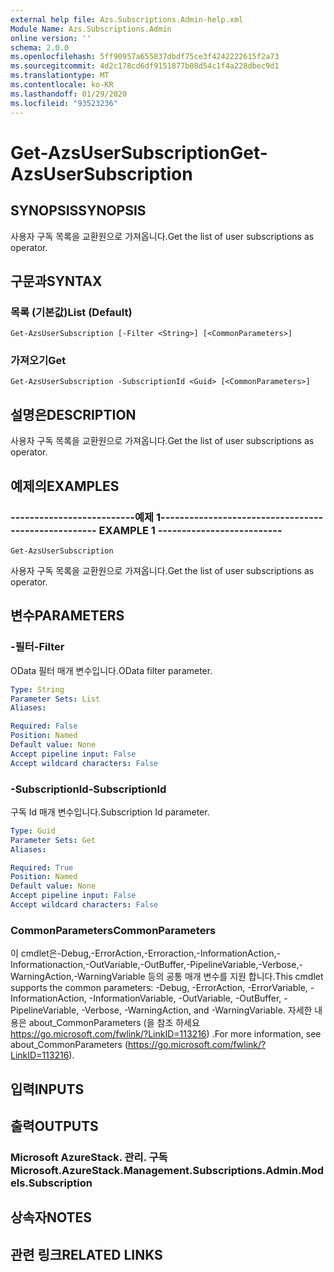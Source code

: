 ```yaml
---
external help file: Azs.Subscriptions.Admin-help.xml
Module Name: Azs.Subscriptions.Admin
online version: ''
schema: 2.0.0
ms.openlocfilehash: 5ff90957a655837dbdf75ce3f4242222615f2a73
ms.sourcegitcommit: 4d2c178cd6df9151877b08d54c1f4a228dbec9d1
ms.translationtype: MT
ms.contentlocale: ko-KR
ms.lasthandoff: 01/29/2020
ms.locfileid: "93523236"
---
```

# <span data-ttu-id="24fea-101">Get-AzsUserSubscription</span><span class="sxs-lookup"><span data-stu-id="24fea-101">Get-AzsUserSubscription</span></span>

## <span data-ttu-id="24fea-102">SYNOPSIS</span><span class="sxs-lookup"><span data-stu-id="24fea-102">SYNOPSIS</span></span>
<span data-ttu-id="24fea-103">사용자 구독 목록을 교환원으로 가져옵니다.</span><span class="sxs-lookup"><span data-stu-id="24fea-103">Get the list of user subscriptions as operator.</span></span>

## <span data-ttu-id="24fea-104">구문과</span><span class="sxs-lookup"><span data-stu-id="24fea-104">SYNTAX</span></span>

### <span data-ttu-id="24fea-105">목록 (기본값)</span><span class="sxs-lookup"><span data-stu-id="24fea-105">List (Default)</span></span>
```
Get-AzsUserSubscription [-Filter <String>] [<CommonParameters>]
```

### <span data-ttu-id="24fea-106">가져오기</span><span class="sxs-lookup"><span data-stu-id="24fea-106">Get</span></span>
```
Get-AzsUserSubscription -SubscriptionId <Guid> [<CommonParameters>]
```

## <span data-ttu-id="24fea-107">설명은</span><span class="sxs-lookup"><span data-stu-id="24fea-107">DESCRIPTION</span></span>
<span data-ttu-id="24fea-108">사용자 구독 목록을 교환원으로 가져옵니다.</span><span class="sxs-lookup"><span data-stu-id="24fea-108">Get the list of user subscriptions as operator.</span></span>

## <span data-ttu-id="24fea-109">예제의</span><span class="sxs-lookup"><span data-stu-id="24fea-109">EXAMPLES</span></span>

### <span data-ttu-id="24fea-110">--------------------------예제 1--------------------------</span><span class="sxs-lookup"><span data-stu-id="24fea-110">-------------------------- EXAMPLE 1 --------------------------</span></span>
```
Get-AzsUserSubscription
```

<span data-ttu-id="24fea-111">사용자 구독 목록을 교환원으로 가져옵니다.</span><span class="sxs-lookup"><span data-stu-id="24fea-111">Get the list of user subscriptions as operator.</span></span>

## <span data-ttu-id="24fea-112">변수</span><span class="sxs-lookup"><span data-stu-id="24fea-112">PARAMETERS</span></span>

### <span data-ttu-id="24fea-113">-필터</span><span class="sxs-lookup"><span data-stu-id="24fea-113">-Filter</span></span>
<span data-ttu-id="24fea-114">OData 필터 매개 변수입니다.</span><span class="sxs-lookup"><span data-stu-id="24fea-114">OData filter parameter.</span></span>

```yaml
Type: String
Parameter Sets: List
Aliases:

Required: False
Position: Named
Default value: None
Accept pipeline input: False
Accept wildcard characters: False
```

### <span data-ttu-id="24fea-115">-SubscriptionId</span><span class="sxs-lookup"><span data-stu-id="24fea-115">-SubscriptionId</span></span>
<span data-ttu-id="24fea-116">구독 Id 매개 변수입니다.</span><span class="sxs-lookup"><span data-stu-id="24fea-116">Subscription Id parameter.</span></span>

```yaml
Type: Guid
Parameter Sets: Get
Aliases:

Required: True
Position: Named
Default value: None
Accept pipeline input: False
Accept wildcard characters: False
```

### <span data-ttu-id="24fea-117">CommonParameters</span><span class="sxs-lookup"><span data-stu-id="24fea-117">CommonParameters</span></span>
<span data-ttu-id="24fea-118">이 cmdlet은-Debug,-ErrorAction,-Erroraction,-InformationAction,-Informationaction,-OutVariable,-OutBuffer,-PipelineVariable,-Verbose,-WarningAction,-WarningVariable 등의 공통 매개 변수를 지원 합니다.</span><span class="sxs-lookup"><span data-stu-id="24fea-118">This cmdlet supports the common parameters: -Debug, -ErrorAction, -ErrorVariable, -InformationAction, -InformationVariable, -OutVariable, -OutBuffer, -PipelineVariable, -Verbose, -WarningAction, and -WarningVariable.</span></span> <span data-ttu-id="24fea-119">자세한 내용은 about_CommonParameters (을 참조 하세요 https://go.microsoft.com/fwlink/?LinkID=113216) .</span><span class="sxs-lookup"><span data-stu-id="24fea-119">For more information, see about_CommonParameters (https://go.microsoft.com/fwlink/?LinkID=113216).</span></span>

## <span data-ttu-id="24fea-120">입력</span><span class="sxs-lookup"><span data-stu-id="24fea-120">INPUTS</span></span>

## <span data-ttu-id="24fea-121">출력</span><span class="sxs-lookup"><span data-stu-id="24fea-121">OUTPUTS</span></span>

### <span data-ttu-id="24fea-122">Microsoft AzureStack. 관리. 구독</span><span class="sxs-lookup"><span data-stu-id="24fea-122">Microsoft.AzureStack.Management.Subscriptions.Admin.Models.Subscription</span></span>

## <span data-ttu-id="24fea-123">상속자</span><span class="sxs-lookup"><span data-stu-id="24fea-123">NOTES</span></span>

## <span data-ttu-id="24fea-124">관련 링크</span><span class="sxs-lookup"><span data-stu-id="24fea-124">RELATED LINKS</span></span>

